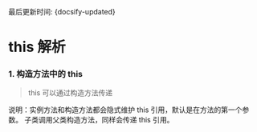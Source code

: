 最后更新时间: {docsify-updated}

# this 解析

### 1. 构造方法中的 this

> this 可以通过构造方法传递

说明：实例方法和构造方法都会隐式维护 this 引用，默认是在方法的第一个参数。
子类调用父类构造方法，同样会传递 this 引用。
